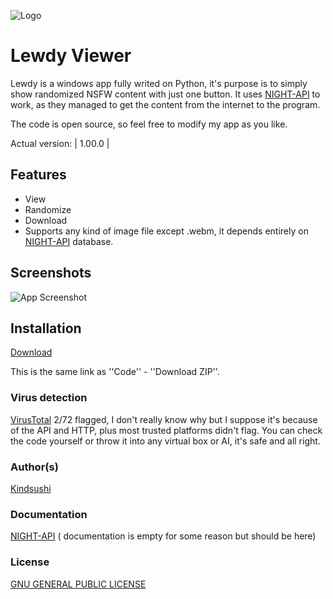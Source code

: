 
![Logo](https://i.imgur.com/cAsBZOW.png)


# Lewdy Viewer

Lewdy is a windows app fully writed on Python, 
it's purpose is to simply show randomized NSFW content with just one button.
It uses [NIGHT-API](https://docs.night-api.com) to work, as they managed to get the content
from the internet to the program.


The code is open source, so feel free to modify my app as you like.

Actual version: | 1.00.0 |






## Features

- View
- Randomize
- Download
- Supports any kind of image file except .webm, it depends entirely on [NIGHT-API](https://docs.night-api.com) database.



## Screenshots

![App Screenshot](https://i.imgur.com/A7GDGnY.png)


## Installation

[Download](https://github.com/kindsushi/Lewdy/archive/refs/heads/main.zip)

This is the same link as ''Code'' - ''Download ZIP''.
    
### Virus detection

[VirusTotal](https://www.virustotal.com/gui/file/bdaf7a05f1ca42415c438bf7c1bb1fb5f9435138dae255e803f8aa112e127744/detection) 2/72 flagged, I don't really know why but I suppose it's because of the API and HTTP, plus most trusted platforms didn't flag. You can check the code yourself or throw it into any virtual box or AI, it's safe and all right.


### Author(s)

[Kindsushi](https://github.com/kindsushi)
### Documentation

[NIGHT-API](https://docs.night-api.com) ( documentation is empty for some reason but should be here)


### License

[GNU GENERAL PUBLIC LICENSE](https://raw.githubusercontent.com/kindsushi/Lewdy/refs/heads/main/LICENSE)


